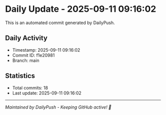 # Daily Update - 2025-09-11 09:16:02

This is an automated commit generated by DailyPush.

## Daily Activity
- Timestamp: 2025-09-11 09:16:02
- Commit ID: f1e20981
- Branch: main

## Statistics
- Total commits: 18
- Last update: 2025-09-11 09:16:02

---
*Maintained by DailyPush - Keeping GitHub active! 🚀*
